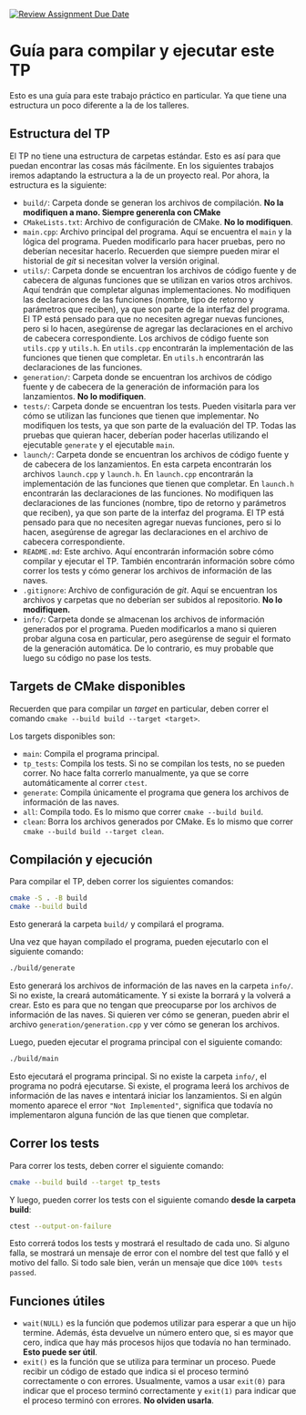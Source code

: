 [![Review Assignment Due Date](https://classroom.github.com/assets/deadline-readme-button-22041afd0340ce965d47ae6ef1cefeee28c7c493a6346c4f15d667ab976d596c.svg)](https://classroom.github.com/a/Yp-Nx20W)
# Guía para compilar y ejecutar este TP

Esto es una guía para este trabajo práctico en particular. Ya que tiene una estructura un poco diferente a la de los talleres.

## Estructura del TP

El TP no tiene una estructura de carpetas estándar. Esto es así para que puedan encontrar las cosas más fácilmente. En los siguientes trabajos iremos adaptando la estructura a la de un proyecto real. Por ahora, la estructura es la siguiente:

- `build/`: Carpeta donde se generan los archivos de compilación. **No la modifiquen a mano. Siempre generenla con CMake**
- `CMakeLists.txt`: Archivo de configuración de CMake. **No lo modifiquen**.
- `main.cpp`: Archivo principal del programa. Aquí se encuentra el `main` y la lógica del programa. Pueden modificarlo para hacer pruebas, pero no deberían necesitar hacerlo. Recuerden que siempre pueden mirar el historial de _git_ si necesitan volver la versión original.
- `utils/`: Carpeta donde se encuentran los archivos de código fuente y de cabecera de algunas funciones que se utilizan en varios otros archivos. Aquí tendrán que completar algunas implementaciones. No modifiquen las declaraciones de las funciones (nombre, tipo de retorno y parámetros que reciben), ya que son parte de la interfaz del programa. El TP está pensado para que no necesiten agregar nuevas funciones, pero si lo hacen, asegúrense de agregar las declaraciones en el archivo de cabecera correspondiente. Los archivos de código fuente son `utils.cpp` y `utils.h`. En `utils.cpp` encontrarán la implementación de las funciones que tienen que completar. En `utils.h` encontrarán las declaraciones de las funciones.
- `generation/`: Carpeta donde se encuentran los archivos de código fuente y de cabecera de la generación de información para los lanzamientos. **No lo modifiquen**.
- `tests/`: Carpeta donde se encuentran los tests. Pueden visitarla para ver cómo se utilizan las funciones que tienen que implementar. No modifiquen los tests, ya que son parte de la evaluación del TP. Todas las pruebas que quieran hacer, deberían poder hacerlas utilizando el ejecutable `generate` y el ejecutable `main`.
- `launch/`: Carpeta donde se encuentran los archivos de código fuente y de cabecera de los lanzamientos. En esta carpeta encontrarán los archivos `launch.cpp` y `launch.h`. En `launch.cpp` encontrarán la implementación de las funciones que tienen que completar. En `launch.h` encontrarán las declaraciones de las funciones. No modifiquen las declaraciones de las funciones (nombre, tipo de retorno y parámetros que reciben), ya que son parte de la interfaz del programa. El TP está pensado para que no necesiten agregar nuevas funciones, pero si lo hacen, asegúrense de agregar las declaraciones en el archivo de cabecera correspondiente.
- `README.md`: Este archivo. Aquí encontrarán información sobre cómo compilar y ejecutar el TP. También encontrarán información sobre cómo correr los tests y cómo generar los archivos de información de las naves.
- `.gitignore`: Archivo de configuración de _git_. Aquí se encuentran los archivos y carpetas que no deberían ser subidos al repositorio. **No lo modifiquen.**
- `info/`: Carpeta donde se almacenan los archivos de información generados por el programa. Pueden modificarlos a mano si quieren probar alguna cosa en particular, pero asegúrense de seguir el formato de la generación automática. De lo contrario, es muy probable que luego su código no pase los tests.

## Targets de CMake disponibles

Recuerden que para compilar un _target_ en particular, deben correr el comando `cmake --build build --target <target>`.

Los targets disponibles son:

- `main`: Compila el programa principal.
- `tp_tests`: Compila los tests. Si no se compilan los tests, no se pueden correr. No hace falta correrlo manualmente, ya que se corre automáticamente al correr `ctest`.
- `generate`: Compila únicamente el programa que genera los archivos de información de las naves.
- `all`: Compila todo. Es lo mismo que correr `cmake --build build`.
- `clean`: Borra los archivos generados por CMake. Es lo mismo que correr `cmake --build build --target clean`.

## Compilación y ejecución

Para compilar el TP, deben correr los siguientes comandos:

```bash
cmake -S . -B build
cmake --build build
```

Esto generará la carpeta `build/` y compilará el programa.

Una vez que hayan compilado el programa, pueden ejecutarlo con el siguiente comando:

```bash
./build/generate
```

Esto generará los archivos de información de las naves en la carpeta `info/`. Si no existe, la creará automáticamente. Y si existe la borrará y la volverá a crear. Esto es para que no tengan que preocuparse por los archivos de información de las naves. Si quieren ver cómo se generan, pueden abrir el archivo `generation/generation.cpp` y ver cómo se generan los archivos.

Luego, pueden ejecutar el programa principal con el siguiente comando:

```bash
./build/main
```

Esto ejecutará el programa principal. Si no existe la carpeta `info/`, el programa no podrá ejecutarse. Si existe, el programa leerá los archivos de información de las naves e intentará iniciar los lanzamientos. Si en algún momento aparece el error `"Not Implemented"`, significa que todavía no implementaron alguna función de las que tienen que completar.

## Correr los tests

Para correr los tests, deben correr el siguiente comando:

```bash
cmake --build build --target tp_tests
```

Y luego, pueden correr los tests con el siguiente comando **desde la carpeta build**:

```bash
ctest --output-on-failure
```

Esto correrá todos los tests y mostrará el resultado de cada uno. Si alguno falla, se mostrará un mensaje de error con el nombre del test que falló y el motivo del fallo. Si todo sale bien, verán un mensaje que dice `100% tests passed`.

## Funciones útiles

- `wait(NULL)` es la función que podemos utilizar para esperar a que un hijo termine. Además, ésta devuelve un número entero que, si es mayor que cero, indica que hay más procesos hijos que todavía no han terminado. **Esto puede ser útil**.
- `exit()` es la función que se utiliza para terminar un proceso. Puede recibir un código de estado que indica si el proceso terminó correctamente o con errores. Usualmente, vamos a usar `exit(0)` para indicar que el proceso terminó correctamente y `exit(1)` para indicar que el proceso terminó con errores. **No olviden usarla**.

